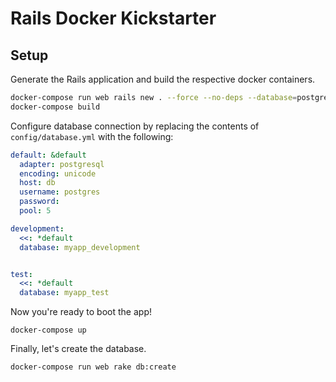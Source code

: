 # Rails Docker Kickstarter

## Setup

Generate the Rails application and build the respective docker containers.

```sh
docker-compose run web rails new . --force --no-deps --database=postgresql
docker-compose build
```

Configure database connection by replacing the contents of `config/database.yml` with the following:

```yml
default: &default
  adapter: postgresql
  encoding: unicode
  host: db
  username: postgres
  password:
  pool: 5

development:
  <<: *default
  database: myapp_development


test:
  <<: *default
  database: myapp_test
```

Now you're ready to boot the app!

```
docker-compose up
```

Finally, let's create the database.

```
docker-compose run web rake db:create
```
